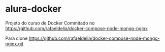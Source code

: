 # alura-docker
Projeto do curso de Docker
Commitado no https://github.com/rafaeldelia/docker-compose-node-mongo-nginx

Para clone
https://github.com/rafaeldelia/docker-compose-node-mongo-nginx.git